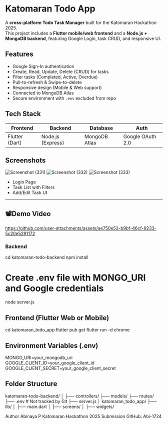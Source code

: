 # Katomaran Todo App

A **cross-platform Todo Task Manager** built for the Katomaran Hackathon 2025.  
This project includes a **Flutter mobile/web frontend** and a **Node.js + MongoDB backend**, featuring Google Login, task CRUD, and responsive UI.
## Features

- Google Sign-In authentication
- Create, Read, Update, Delete (CRUD) for tasks
- Filter tasks (Completed, Active, Overdue)
- Pull-to-refresh & Swipe-to-delete
- Responsive design (Mobile & Web support)
- Connected to MongoDB Atlas
- Secure environment with `.env` excluded from repo
## Tech Stack

| Frontend        | Backend        | Database     | Auth             |
|----------------|----------------|--------------|------------------|
| Flutter (Dart) | Node.js (Express) | MongoDB Atlas | Google OAuth 2.0 |

## Screenshots

![Screenshot (331)](https://github.com/user-attachments/assets/291e36b2-b667-47bd-8e34-686e49e967cc)
![Screenshot (332)](https://github.com/user-attachments/assets/a4a5f070-5e02-4188-b17c-7965a07a3ac4)
![Screenshot (333)](https://github.com/user-attachments/assets/d616d952-1469-49d6-92f1-41efd5213729)


- Login Page
- Task List with Filters
- Add/Edit Task UI

---

## 📽Demo Video


https://github.com/user-attachments/assets/ae750e53-b9bf-46cf-9233-5c20e5291172





### Backend

cd katomaran-todo-backend
npm install
# Create .env file with MONGO_URI and Google credentials
node server.js

## Frontend (Flutter Web or Mobile)
cd katomaran_todo_app
flutter pub get
flutter run -d chrome 

## Environment Variables (.env)
MONGO_URI=your_mongodb_uri
GOOGLE_CLIENT_ID=your_google_client_id
GOOGLE_CLIENT_SECRET=your_google_client_secret

## Folder Structure
katomaran-todo-backend/
│
├── controllers/
├── models/
├── routes/
├── .env              # Not tracked by Git
├── server.js
│
katomaran_todo_app/
├── lib/
│   ├── main.dart
│   ├── screens/
│   ├── widgets/



Author
Abinaya P
Katomaran Hackathon 2025 Submission
GitHub: Abi-1724
